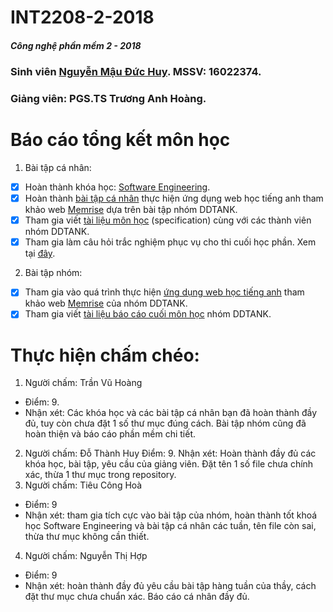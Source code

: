 # INT2208-2-2018
##### Công nghệ phần mềm 2 - 2018 
### Sinh viên [Nguyễn Mậu Đức Huy](https://github.com/duchuy0990). MSSV: 16022374.
### Giảng viên: PGS.TS Trương Anh Hoàng. 
# Báo cáo tổng kết môn học 
1. Bài tập cá nhân:
- [x] Hoàn thành khóa học: [Software Engineering](https://github.com/duchuy0990/INT2208-2-2018/tree/master/NguyenMauDucHuy/Software%20Engineering).
- [x] Hoàn thành [bài tập cá nhân](https://github.com/duchuy0990/INT2208-2-2018/tree/master/NguyenMauDucHuy/Memrise) thực hiện ứng dụng web học tiếng anh tham khảo web [Memrise](https://www.memrise.com/) dựa trên bài tập nhóm DDTANK.
- [x] Tham gia viết [tài liệu môn học](https://docs.google.com/document/d/1a4i_31R8WBUAnF91syr1FwBpKoAiTY6rEJt1xWjb74M/edit#heading=h.96he3yu1bnz4) (specification) cùng với các thành viên nhóm DDTANK.
- [x] Tham gia làm câu hỏi trắc nghiệm phục vụ cho thi cuối học phần. Xem tại [đây](https://docs.google.com/spreadsheets/d/1nYhXQ4Zyw5RZxdw37dMWKhO-TpJ7bJgl2-mVbd6kjq4/edit#gid=53497746).
2. Bài tập nhóm:
- [x] Tham gia vào quá trình thực hiện [ứng dụng web học tiếng anh](https://github.com/duchuy0990/INT2208-2-2018/tree/master/NguyenMauDucHuy/Memrise) tham khảo web [Memrise](https://www.memrise.com/) của nhóm DDTANK.
- [x] Tham gia viết [tài liệu báo cáo cuối môn học](https://bit.ly/2qRutUA) nhóm DDTANK.
# Thực hiện chấm chéo:
 1. Người chấm: Trần Vũ Hoàng
 * Điểm: 9.
 * Nhận xét: Các khóa học và các bài tập cá nhân bạn đã hoàn thành đầy đủ, tuy còn chưa đặt 1 số thư mục đúng cách. Bài tập nhóm cũng đã hoàn thiện và báo cáo phần mềm chi tiết.

2. Người chấm: Đỗ Thành Huy
Điểm: 9.
Nhận xét: Hoàn thành đầy đủ các khóa học, bài tập, yêu cầu của giảng viên. Đặt tên 1 số file chưa chính xác, thừa 1 thư mục trong repository.
3. Người chấm: Tiêu Công Hoà 
* Điểm: 9
* Nhận xét: tham gia tích cực vào bài tập của nhóm, hoàn thành tốt khoá học Software Engineering và bài tập cá nhân các tuần, tên file còn sai, thừa thư mục không cần thiết.
4. Người chấm: Nguyễn Thị Hợp
* Điểm: 9
* Nhận xét: hoàn thành đầy đủ yêu cầu bài tập hàng tuần của thầy, cách đặt thư mục chưa chuẩn xác. Báo cáo cá nhân đầy đủ.
